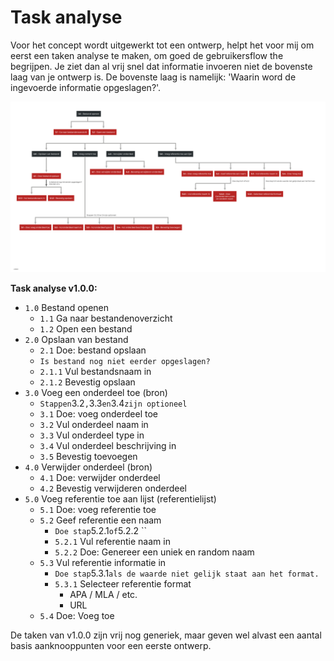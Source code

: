 # Task analyse

Voor het concept wordt uitgewerkt tot een ontwerp, helpt het voor mij om eerst een taken analyse te maken, om goed de gebruikersflow the begrijpen. Je ziet dan al vrij snel dat informatie invoeren niet de bovenste laag van je ontwerp is. De bovenste laag is namelijk: 'Waarin word de ingevoerde informatie opgeslagen?'.


![Task analyse v1.0.0](content/task-analyse.png)  





__Task analyse v1.0.0:__

* `1.0` Bestand openen
  * `1.1` Ga naar bestandenoverzicht 
  * `1.2` Open een bestand
* `2.0` Opslaan van bestand
  * `2.1` Doe: bestand opslaan
  * `Is bestand nog niet eerder opgeslagen?`
  * `2.1.1` Vul bestandsnaam in
  * `2.1.2` Bevestig opslaan
* `3.0` Voeg een onderdeel toe (bron)
  * `Stappen`3.2`,`3.3`en`3.4`zijn optioneel`
  * `3.1` Doe: voeg onderdeel toe
  * `3.2` Vul onderdeel naam in
  * `3.3` Vul onderdeel type in
  * `3.4` Vul onderdeel beschrijving in
  * `3.5` Bevestig toevoegen
* `4.0` Verwijder onderdeel (bron)
  * `4.1` Doe: verwijder onderdeel
  * `4.2` Bevestig verwijderen onderdeel
* `5.0` Voeg referentie toe aan lijst (referentielijst)
  * `5.1` Doe: voeg referentie toe
  * `5.2` Geef referentie een naam
    * `Doe stap`5.2.1`of`5.2.2 ``
    * `5.2.1` Vul referentie naam in
    * `5.2.2` Doe: Genereer een uniek en random naam
  * `5.3` Vul referentie informatie in
    * `Doe stap`5.3.1`als de waarde niet gelijk staat aan het format.`
    * `5.3.1` Selecteer referentie format
      * APA / MLA / etc.
      * URL
  * `5.4` Doe: Voeg toe 

De taken van v1.0.0 zijn vrij nog generiek, maar geven wel alvast een aantal basis aanknooppunten voor een eerste ontwerp.
